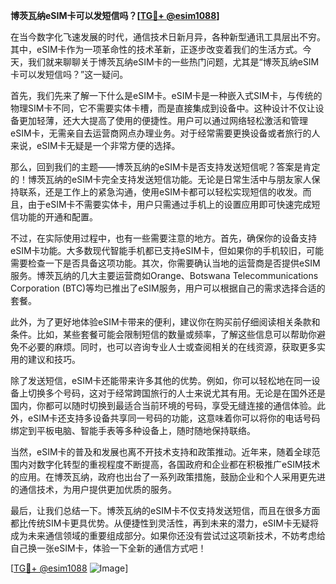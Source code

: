 **博茨瓦纳eSIM卡可以发短信吗？[[TG💪+ @esim1088](https://t.me/s/esim1088)]**

在当今数字化飞速发展的时代，通信技术日新月异，各种新型通讯工具层出不穷。其中，eSIM卡作为一项革命性的技术革新，正逐步改变着我们的生活方式。今天，我们就来聊聊关于博茨瓦纳eSIM卡的一些热门问题，尤其是“博茨瓦纳eSIM卡可以发短信吗？”这一疑问。

首先，我们先来了解一下什么是eSIM卡。eSIM卡是一种嵌入式SIM卡，与传统的物理SIM卡不同，它不需要实体卡槽，而是直接集成到设备中。这种设计不仅让设备更加轻薄，还大大提高了使用的便捷性。用户可以通过网络轻松激活和管理eSIM卡，无需亲自去运营商网点办理业务。对于经常需要更换设备或者旅行的人来说，eSIM卡无疑是一个非常方便的选择。

那么，回到我们的主题——博茨瓦纳的eSIM卡是否支持发送短信呢？答案是肯定的！博茨瓦纳的eSIM卡完全支持发送短信功能。无论是日常生活中与朋友家人保持联系，还是工作上的紧急沟通，使用eSIM卡都可以轻松实现短信的收发。而且，由于eSIM卡不需要实体卡，用户只需通过手机上的设置应用即可快速完成短信功能的开通和配置。

不过，在实际使用过程中，也有一些需要注意的地方。首先，确保你的设备支持eSIM卡功能。大多数现代智能手机都已支持eSIM卡，但如果你的手机较旧，可能需要检查一下是否具备这项功能。其次，你需要确认当地的运营商是否提供eSIM服务。博茨瓦纳的几大主要运营商如Orange、Botswana Telecommunications Corporation (BTC)等均已推出了eSIM服务，用户可以根据自己的需求选择合适的套餐。

此外，为了更好地体验eSIM卡带来的便利，建议你在购买前仔细阅读相关条款和条件。比如，某些套餐可能会限制短信的数量或频率，了解这些信息可以帮助你避免不必要的麻烦。同时，也可以咨询专业人士或查阅相关的在线资源，获取更多实用的建议和技巧。

除了发送短信，eSIM卡还能带来许多其他的优势。例如，你可以轻松地在同一设备上切换多个号码，这对于经常跨国旅行的人士来说尤其有用。无论是在国外还是国内，你都可以随时切换到最适合当前环境的号码，享受无缝连接的通信体验。此外，eSIM卡还支持多设备共享同一号码的功能，这意味着你可以将你的电话号码绑定到平板电脑、智能手表等多种设备上，随时随地保持联络。

当然，eSIM卡的普及和发展也离不开技术支持和政策推动。近年来，随着全球范围内对数字化转型的重视程度不断提高，各国政府和企业都在积极推广eSIM技术的应用。在博茨瓦纳，政府也出台了一系列政策措施，鼓励企业和个人采用更先进的通信技术，为用户提供更加优质的服务。

最后，让我们总结一下。博茨瓦纳的eSIM卡不仅支持发送短信，而且在很多方面都比传统SIM卡更具优势。从便捷性到灵活性，再到未来的潜力，eSIM卡无疑将成为未来通信领域的重要组成部分。如果你还没有尝试过这项新技术，不妨考虑给自己换一张eSIM卡，体验一下全新的通信方式吧！

[[TG💪+ @esim1088](https://t.me/s/esim1088) ![Image](https://i.postimg.cc/4NQfJmqS/Snipaste-2025-05-13-00-14-12.png)]